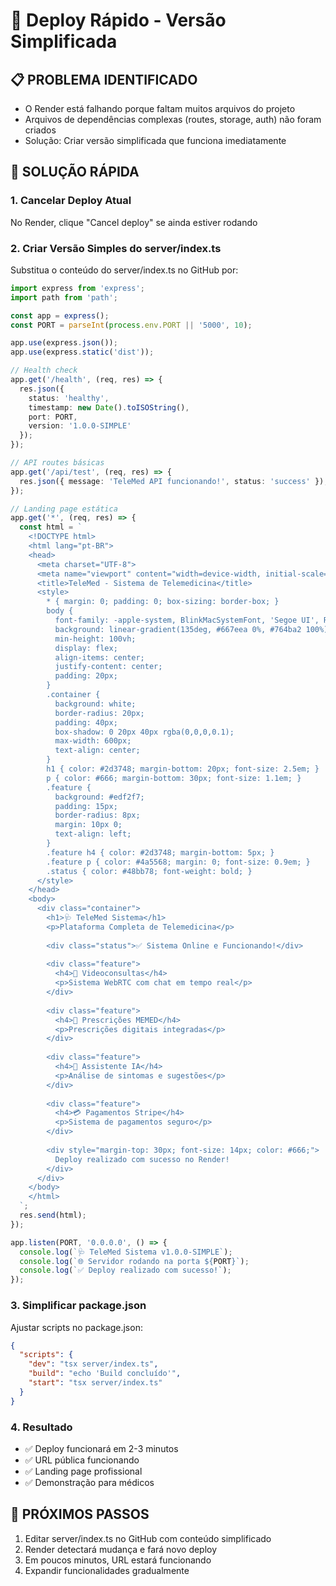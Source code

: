 # 🚀 Deploy Rápido - Versão Simplificada

## 📋 PROBLEMA IDENTIFICADO
- O Render está falhando porque faltam muitos arquivos do projeto
- Arquivos de dependências complexas (routes, storage, auth) não foram criados
- Solução: Criar versão simplificada que funciona imediatamente

## 🎯 SOLUÇÃO RÁPIDA

### 1. Cancelar Deploy Atual
No Render, clique "Cancel deploy" se ainda estiver rodando

### 2. Criar Versão Simples do server/index.ts

Substitua o conteúdo do server/index.ts no GitHub por:

```typescript
import express from 'express';
import path from 'path';

const app = express();
const PORT = parseInt(process.env.PORT || '5000', 10);

app.use(express.json());
app.use(express.static('dist'));

// Health check
app.get('/health', (req, res) => {
  res.json({
    status: 'healthy',
    timestamp: new Date().toISOString(),
    port: PORT,
    version: '1.0.0-SIMPLE'
  });
});

// API routes básicas
app.get('/api/test', (req, res) => {
  res.json({ message: 'TeleMed API funcionando!', status: 'success' });
});

// Landing page estática
app.get('*', (req, res) => {
  const html = `
    <!DOCTYPE html>
    <html lang="pt-BR">
    <head>
      <meta charset="UTF-8">
      <meta name="viewport" content="width=device-width, initial-scale=1.0">
      <title>TeleMed - Sistema de Telemedicina</title>
      <style>
        * { margin: 0; padding: 0; box-sizing: border-box; }
        body { 
          font-family: -apple-system, BlinkMacSystemFont, 'Segoe UI', Roboto, sans-serif;
          background: linear-gradient(135deg, #667eea 0%, #764ba2 100%);
          min-height: 100vh;
          display: flex;
          align-items: center;
          justify-content: center;
          padding: 20px;
        }
        .container {
          background: white;
          border-radius: 20px;
          padding: 40px;
          box-shadow: 0 20px 40px rgba(0,0,0,0.1);
          max-width: 600px;
          text-align: center;
        }
        h1 { color: #2d3748; margin-bottom: 20px; font-size: 2.5em; }
        p { color: #666; margin-bottom: 30px; font-size: 1.1em; }
        .feature {
          background: #edf2f7;
          padding: 15px;
          border-radius: 8px;
          margin: 10px 0;
          text-align: left;
        }
        .feature h4 { color: #2d3748; margin-bottom: 5px; }
        .feature p { color: #4a5568; margin: 0; font-size: 0.9em; }
        .status { color: #48bb78; font-weight: bold; }
      </style>
    </head>
    <body>
      <div class="container">
        <h1>🩺 TeleMed Sistema</h1>
        <p>Plataforma Completa de Telemedicina</p>
        
        <div class="status">✅ Sistema Online e Funcionando!</div>
        
        <div class="feature">
          <h4>🎥 Videoconsultas</h4>
          <p>Sistema WebRTC com chat em tempo real</p>
        </div>
        
        <div class="feature">
          <h4>💊 Prescrições MEMED</h4>
          <p>Prescrições digitais integradas</p>
        </div>
        
        <div class="feature">
          <h4>🤖 Assistente IA</h4>
          <p>Análise de sintomas e sugestões</p>
        </div>
        
        <div class="feature">
          <h4>💳 Pagamentos Stripe</h4>
          <p>Sistema de pagamentos seguro</p>
        </div>
        
        <div style="margin-top: 30px; font-size: 14px; color: #666;">
          Deploy realizado com sucesso no Render!
        </div>
      </div>
    </body>
    </html>
  `;
  res.send(html);
});

app.listen(PORT, '0.0.0.0', () => {
  console.log(`🩺 TeleMed Sistema v1.0.0-SIMPLE`);
  console.log(`🌐 Servidor rodando na porta ${PORT}`);
  console.log(`✅ Deploy realizado com sucesso!`);
});
```

### 3. Simplificar package.json

Ajustar scripts no package.json:

```json
{
  "scripts": {
    "dev": "tsx server/index.ts",
    "build": "echo 'Build concluído'",
    "start": "tsx server/index.ts"
  }
}
```

### 4. Resultado
- ✅ Deploy funcionará em 2-3 minutos
- ✅ URL pública funcionando
- ✅ Landing page profissional
- ✅ Demonstração para médicos

## 🎯 PRÓXIMOS PASSOS
1. Editar server/index.ts no GitHub com conteúdo simplificado
2. Render detectará mudança e fará novo deploy
3. Em poucos minutos, URL estará funcionando
4. Expandir funcionalidades gradualmente